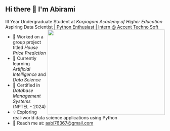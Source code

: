 ## Hi there 👋 I'm Abirami

III Year Undergraduate Student at *Karpagam Academy of Higher Education*  
Aspiring Data Scientist | Python Enthusiast | Intern @ Accent Techno Soft  
<img align="right" width="370" height="270" src="https://i.pinimg.com/originals/47/f0/34/47f0342cec72b800463bf003eac1257e.gif">

- 🔭 Worked on a group project titled *House Price Prediction*
- 🌱 Currently learning *Artificial Intelligence* and *Data Science*
- 🏅 Certified in *Database Management Systems* (NPTEL - 2024)
- 💡 Exploring real-world data science applications using Python
- 📧 Reach me at: [aabi76367@gmail.com](mailto:aabi76367@gmail.com) 

